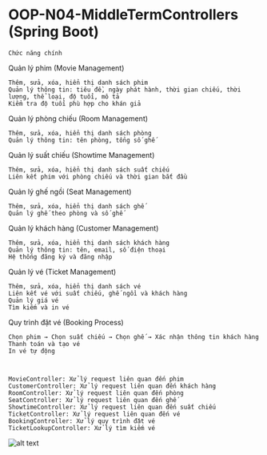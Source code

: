 # OOP-N04-MiddleTermControllers (Spring Boot)
    Chức năng chính
Quản lý phim (Movie Management)

    Thêm, sửa, xóa, hiển thị danh sách phim
    Quản lý thông tin: tiêu đề, ngày phát hành, thời gian chiếu, thời lượng, thể loại, độ tuổi, mô tả
    Kiểm tra độ tuổi phù hợp cho khán giả

Quản lý phòng chiếu (Room Management)

    Thêm, sửa, xóa, hiển thị danh sách phòng
    Quản lý thông tin: tên phòng, tổng số ghế

Quản lý suất chiếu (Showtime Management)

    Thêm, sửa, xóa, hiển thị danh sách suất chiếu
    Liên kết phim với phòng chiếu và thời gian bắt đầu

Quản lý ghế ngồi (Seat Management)

    Thêm, sửa, xóa, hiển thị danh sách ghế
    Quản lý ghế theo phòng và số ghế

Quản lý khách hàng (Customer Management)

    Thêm, sửa, xóa, hiển thị danh sách khách hàng
    Quản lý thông tin: tên, email, số điện thoại
    Hệ thống đăng ký và đăng nhập

Quản lý vé (Ticket Management)

    Thêm, sửa, xóa, hiển thị danh sách vé
    Liên kết vé với suất chiếu, ghế ngồi và khách hàng
    Quản lý giá vé
    Tìm kiếm và in vé

Quy trình đặt vé (Booking Process)

    Chọn phim → Chọn suất chiếu → Chọn ghế → Xác nhận thông tin khách hàng
    Thanh toán và tạo vé
    In vé tự động



    MovieController: Xử lý request liên quan đến phim
    CustomerController: Xử lý request liên quan đến khách hàng
    RoomController: Xử lý request liên quan đến phòng
    SeatController: Xử lý request liên quan đến ghế
    ShowtimeController: Xử lý request liên quan đến suất chiếu
    TicketController: Xử lý request liên quan đến vé
    BookingController: Xử lý quy trình đặt vé
    TicketLookupController: Xử lý tìm kiếm vé

![alt text]({275E1978-3176-45C6-821B-0A1B9CA89127}.png)